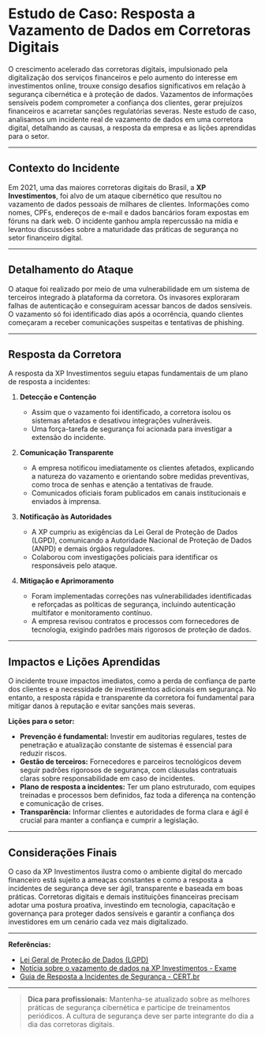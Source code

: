 # Estudo de Caso: Resposta a Vazamento de Dados em Corretoras Digitais

O crescimento acelerado das corretoras digitais, impulsionado pela digitalização dos serviços financeiros e pelo aumento do interesse em investimentos online, trouxe consigo desafios significativos em relação à segurança cibernética e à proteção de dados. Vazamentos de informações sensíveis podem comprometer a confiança dos clientes, gerar prejuízos financeiros e acarretar sanções regulatórias severas. Neste estudo de caso, analisamos um incidente real de vazamento de dados em uma corretora digital, detalhando as causas, a resposta da empresa e as lições aprendidas para o setor.

---

## Contexto do Incidente

Em 2021, uma das maiores corretoras digitais do Brasil, a **XP Investimentos**, foi alvo de um ataque cibernético que resultou no vazamento de dados pessoais de milhares de clientes. Informações como nomes, CPFs, endereços de e-mail e dados bancários foram expostas em fóruns na dark web. O incidente ganhou ampla repercussão na mídia e levantou discussões sobre a maturidade das práticas de segurança no setor financeiro digital.

---

## Detalhamento do Ataque

O ataque foi realizado por meio de uma vulnerabilidade em um sistema de terceiros integrado à plataforma da corretora. Os invasores exploraram falhas de autenticação e conseguiram acessar bancos de dados sensíveis. O vazamento só foi identificado dias após a ocorrência, quando clientes começaram a receber comunicações suspeitas e tentativas de phishing.

---

## Resposta da Corretora

A resposta da XP Investimentos seguiu etapas fundamentais de um plano de resposta a incidentes:

1. **Detecção e Contenção**
   - Assim que o vazamento foi identificado, a corretora isolou os sistemas afetados e desativou integrações vulneráveis.
   - Uma força-tarefa de segurança foi acionada para investigar a extensão do incidente.

2. **Comunicação Transparente**
   - A empresa notificou imediatamente os clientes afetados, explicando a natureza do vazamento e orientando sobre medidas preventivas, como troca de senhas e atenção a tentativas de fraude.
   - Comunicados oficiais foram publicados em canais institucionais e enviados à imprensa.

3. **Notificação às Autoridades**
   - A XP cumpriu as exigências da Lei Geral de Proteção de Dados (LGPD), comunicando a Autoridade Nacional de Proteção de Dados (ANPD) e demais órgãos reguladores.
   - Colaborou com investigações policiais para identificar os responsáveis pelo ataque.

4. **Mitigação e Aprimoramento**
   - Foram implementadas correções nas vulnerabilidades identificadas e reforçadas as políticas de segurança, incluindo autenticação multifator e monitoramento contínuo.
   - A empresa revisou contratos e processos com fornecedores de tecnologia, exigindo padrões mais rigorosos de proteção de dados.

---

## Impactos e Lições Aprendidas

O incidente trouxe impactos imediatos, como a perda de confiança de parte dos clientes e a necessidade de investimentos adicionais em segurança. No entanto, a resposta rápida e transparente da corretora foi fundamental para mitigar danos à reputação e evitar sanções mais severas.

**Lições para o setor:**

- **Prevenção é fundamental:** Investir em auditorias regulares, testes de penetração e atualização constante de sistemas é essencial para reduzir riscos.
- **Gestão de terceiros:** Fornecedores e parceiros tecnológicos devem seguir padrões rigorosos de segurança, com cláusulas contratuais claras sobre responsabilidade em caso de incidentes.
- **Plano de resposta a incidentes:** Ter um plano estruturado, com equipes treinadas e processos bem definidos, faz toda a diferença na contenção e comunicação de crises.
- **Transparência:** Informar clientes e autoridades de forma clara e ágil é crucial para manter a confiança e cumprir a legislação.

---

## Considerações Finais

O caso da XP Investimentos ilustra como o ambiente digital do mercado financeiro está sujeito a ameaças constantes e como a resposta a incidentes de segurança deve ser ágil, transparente e baseada em boas práticas. Corretoras digitais e demais instituições financeiras precisam adotar uma postura proativa, investindo em tecnologia, capacitação e governança para proteger dados sensíveis e garantir a confiança dos investidores em um cenário cada vez mais digitalizado.

---

**Referências:**

- [Lei Geral de Proteção de Dados (LGPD)](https://www.gov.br/anpd/pt-br/assuntos/legislacao/lei-geral-de-protecao-de-dados-lgpd)
- [Notícia sobre o vazamento de dados na XP Investimentos - Exame](https://exame.com/negocios/xp-investimentos-investiga-vazamento-de-dados-de-clientes/)
- [Guia de Resposta a Incidentes de Segurança - CERT.br](https://www.cert.br/docs/incident-response/)

---

> **Dica para profissionais:** Mantenha-se atualizado sobre as melhores práticas de segurança cibernética e participe de treinamentos periódicos. A cultura de segurança deve ser parte integrante do dia a dia das corretoras digitais.